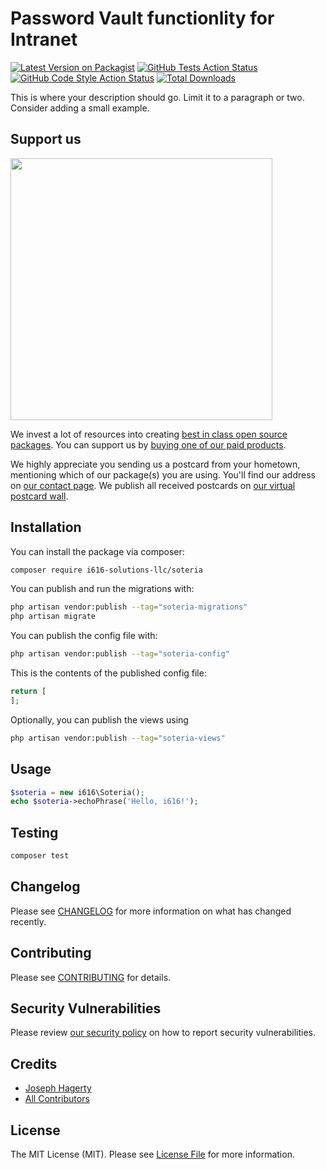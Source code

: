# Password Vault functionlity for Intranet

[![Latest Version on Packagist](https://img.shields.io/packagist/v/i616-solutions-llc/soteria.svg?style=flat-square)](https://packagist.org/packages/i616-solutions-llc/soteria)
[![GitHub Tests Action Status](https://img.shields.io/github/actions/workflow/status/i616-solutions-llc/soteria/run-tests.yml?branch=main&label=tests&style=flat-square)](https://github.com/i616-solutions-llc/soteria/actions?query=workflow%3Arun-tests+branch%3Amain)
[![GitHub Code Style Action Status](https://img.shields.io/github/actions/workflow/status/i616-solutions-llc/soteria/fix-php-code-style-issues.yml?branch=main&label=code%20style&style=flat-square)](https://github.com/i616-solutions-llc/soteria/actions?query=workflow%3A"Fix+PHP+code+style+issues"+branch%3Amain)
[![Total Downloads](https://img.shields.io/packagist/dt/i616-solutions-llc/soteria.svg?style=flat-square)](https://packagist.org/packages/i616-solutions-llc/soteria)

This is where your description should go. Limit it to a paragraph or two. Consider adding a small example.

## Support us

[<img src="https://github-ads.s3.eu-central-1.amazonaws.com/soteria.jpg?t=1" width="419px" />](https://spatie.be/github-ad-click/soteria)

We invest a lot of resources into creating [best in class open source packages](https://spatie.be/open-source). You can support us by [buying one of our paid products](https://spatie.be/open-source/support-us).

We highly appreciate you sending us a postcard from your hometown, mentioning which of our package(s) you are using. You'll find our address on [our contact page](https://spatie.be/about-us). We publish all received postcards on [our virtual postcard wall](https://spatie.be/open-source/postcards).

## Installation

You can install the package via composer:

```bash
composer require i616-solutions-llc/soteria
```

You can publish and run the migrations with:

```bash
php artisan vendor:publish --tag="soteria-migrations"
php artisan migrate
```

You can publish the config file with:

```bash
php artisan vendor:publish --tag="soteria-config"
```

This is the contents of the published config file:

```php
return [
];
```

Optionally, you can publish the views using

```bash
php artisan vendor:publish --tag="soteria-views"
```

## Usage

```php
$soteria = new i616\Soteria();
echo $soteria->echoPhrase('Hello, i616!');
```

## Testing

```bash
composer test
```

## Changelog

Please see [CHANGELOG](CHANGELOG.md) for more information on what has changed recently.

## Contributing

Please see [CONTRIBUTING](CONTRIBUTING.md) for details.

## Security Vulnerabilities

Please review [our security policy](../../security/policy) on how to report security vulnerabilities.

## Credits

- [Joseph Hagerty](https://github.com/joeh)
- [All Contributors](../../contributors)

## License

The MIT License (MIT). Please see [License File](LICENSE.md) for more information.

